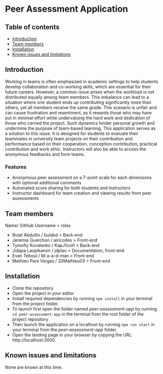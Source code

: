 # Peer Assessment Application

## Table of contents

* [Introduction](#introduction)
* [Team members](#team-members)
* [Installation](#installation)
* [Known issues and limitations](#known-issues-and-limitations)

## Introduction
Working in teams is often emphasized in academic settings to help students develop collaboration and co-working skills, which are essential for their future careers. However, a common issue arises when the workload is not distributed equally among team members. This imbalance can lead to a situation where one student ends up contributing significantly more than others, yet all members receive the same grade. This scenario is unfair and can cause frustration and resentment, as it rewards those who may have put in minimal effort while undervaluing the hard work and dedication of those who carried the project. Such dynamics hinder personal growth and undermine the purpose of team-based learning. This application serves as a solution to this issue. It is designed for students to evaluate their teammates in university team projects on their contribution and performance based on their cooperation, conception contribution, practical contribution and work ethic. Instructors will also be able to access the anonymous feedbacks and form teams.

### Features

- Anonymous peer assessment on a 7-point scale for each dimensions with optional additional comments
- Automated score sharing for both students and instructors
- Instructor dashboard for team creation and viewing results from peer assessments

## Team members
Name/ GitHub Username > roles 

- Bulat Abdullin / bulabd > Back-end
- Jeremie Guerchon / airicodes > Front-end
- Tymofiy Kovalenko / KapJ1coH > Back-end
- Jidapa Laopikanon / jdplao > Documentation, front-end
- Evan Teboul / M-a-a-d-man > Front-end
- Mathieu Pare Vargas / 20Mathieu03 > Front-end 

## Installation

<!--  Add any technical requirements needed for the project -->
- Clone the repository
- Open the project in your editor
- Install required dependencies by running `npm install` in your terminal from the project folder.
- To launch first open the folder named _peer-assessment-app_ by running `cd peer-assessment-app` in the terminal from the root folder of the project repository
- Then launch the application on a localhost by running `npm run start` in your terminal from the _peer-assessment-app_ folder.
- Open the landing page in your browser by copying the URL: http://localhost:3000.

## Known issues and limitations

None are known at this time.
